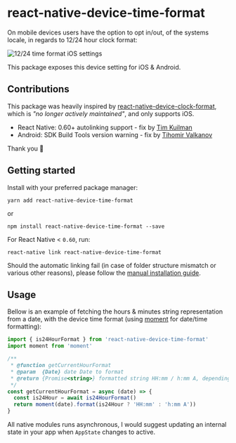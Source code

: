 
# react-native-device-time-format

On mobile devices users have the option to opt in/out, of the systems locale, in regards to 12/24 hour clock format:

![12/24 time format iOS settings](https://i.imgur.com/uLD3onD.jpg)

This package exposes this device setting for iOS & Android.

## Contributions

This package was heavily inspired by [react-native-device-clock-format](https://github.com/brentvatne/react-native-device-clock-format), which is *"no longer actively maintained"*, and only supports iOS.

- React Native: 0.60+ autolinking support - fix by [Tim Kuilman](https://github.com/timkuilman)
- Android: SDK Build Tools version warning - fix by [Tihomir Valkanov](https://github.com/thinklinux)

Thank you 🙏

## Getting started

Install with your preferred package manager:
```
yarn add react-native-device-time-format
```
or
```
npm install react-native-device-time-format --save
```

For React Native < `0.60`, run:
```
react-native link react-native-device-time-format
```

Should the automatic linking fail (in case of folder structure mismatch or various other reasons), please follow the [manual installation guide](docs/MANUAL_INSTALLATION.md).

## Usage

Bellow is an example of fetching the hours & minutes string representation from a date, with the device time format (using [moment](https://www.npmjs.com/package/moment) for date/time formatting):

```js
import { is24HourFormat } from 'react-native-device-time-format'
import moment from 'moment'

/**
 * @function getCurrentHourFormat
 * @param  {Date} date Date to format
 * @return {Promise<string>} formatted string HH:mm / h:mm A, depending on device setting
 */
const getCurrentHourFormat = async (date) => {
  const is24Hour = await is24HourFormat()
  return moment(date).format(is24Hour ? 'HH:mm' : 'h:mm A'))
}
```

All native modules runs asynchronous, I would suggest updating an internal state in your app when `AppState` changes to active.

